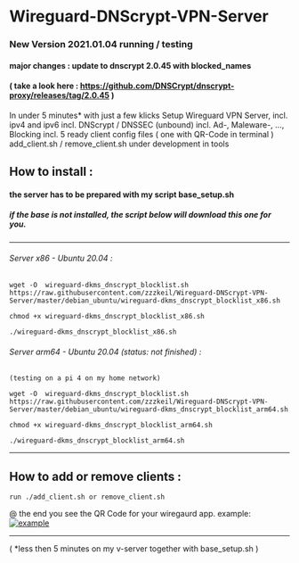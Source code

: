 # Wireguard-DNScrypt-VPN-Server

### New Version 2021.01.04 running / testing
#### major changes : update to dnscrypt 2.0.45 with blocked_names 
#### ( take a look here : https://github.com/DNSCrypt/dnscrypt-proxy/releases/tag/2.0.45 )

In under 5 minutes* with just a few klicks
Setup Wireguard VPN Server,
incl. ipv4 and ipv6
incl. DNScrypt / DNSSEC (unbound)
incl. Ad-, Maleware-, ..., Blocking
incl. 5 ready client config files  ( one with QR-Code in terminal )
add_client.sh / remove_client.sh under development in tools

## How to install :
#### the server has to be prepared with my script base_setup.sh
##### if the base is not installed, the script below will download this one for you.
----------------------------------------

###### Server x86 - Ubuntu 20.04 :
```
wget -O  wireguard-dkms_dnscrypt_blocklist.sh https://raw.githubusercontent.com/zzzkeil/Wireguard-DNScrypt-VPN-Server/master/debian_ubuntu/wireguard-dkms_dnscrypt_blocklist_x86.sh

chmod +x wireguard-dkms_dnscrypt_blocklist_x86.sh

./wireguard-dkms_dnscrypt_blocklist_x86.sh
```

###### Server arm64 - Ubuntu 20.04 (status: not finished) :
```
(testing on a pi 4 on my home network)

wget -O  wireguard-dkms_dnscrypt_blocklist.sh https://raw.githubusercontent.com/zzzkeil/Wireguard-DNScrypt-VPN-Server/master/debian_ubuntu/wireguard-dkms_dnscrypt_blocklist_arm64.sh

chmod +x wireguard-dkms_dnscrypt_blocklist_arm64.sh

./wireguard-dkms_dnscrypt_blocklist_arm64.sh

```
-----------------------------------------

## How to add or remove clients :
```
run ./add_client.sh or remove_client.sh
```

@ the end you see the QR Code for your wiregaurd app.
example:
[![example](https://zeroaim.de/img/wgexsqr.png)](https://github.com/zzzkeil/Wireguard-DNScrypt-VPN-Server)

-----------------------------------------





( *less then 5 minutes on my v-server together with base_setup.sh ) 
